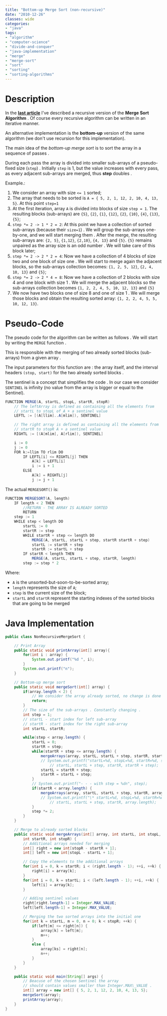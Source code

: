 ```yaml
---
title: "Bottom-up Merge Sort (non-recursive)"
date: "2010-12-26"
classes: wide
categories:
- "java"
tags:
- "algorithm"
- "computer-science"
- "divide-and-conquer"
- "java-implementation"
- "merge"
- "merge-sort"
- "sort"
- "sorting"
- "sorting-algorithms"
---
```


# Description

In the [**last article**](/2010/12/22/the-merge-sort-algorithm-implementation-in-java/) I've described a recursive version of the **Merge Sort Algorithm** . Of course every recursive algorithm can be written in an iterative manner. 

An alternative implementation is the **bottom-up** version of the same algorithm (we don't use recursion for this implementation).

The main idea of the _bottom-up merge sort_ is to sort the array in a sequence of passes . 

During each pass the array is divided into smaller sub-arrays of a pseudo-fixed size (`step`) . Initially `step` is 1, but the value increases with every pass, as every adjacent sub-arrays are merged, thus **step** doubles .

Example.:

1. We consider an array with size `<= 1` sorted; 
2. The array that needs to be sorted is `A = { 5, 2, 1, 12, 2, 10, 4, 13, 5}`. At this point `step=1` 
3. At the first iteration, array `A` is divided into blocks of size `step = 1`. The resulting blocks (sub-arrays) are `{5}`, `{2}`, `{1}`, `{12}`, `{2}`, `{10}`, `{4}`, `{13}`, `{5}`; 
4. `step *= 2 -> 1 * 2 = 2`: At this point we have a collection of sorted sub-arrays (because their `size=1`) . We will group the sub-arrays one-by-one, and we will start merging them . After the merge, the resulting sub-arrays are: `{2, 5}`, `{1,12}`, `{2,10}`, `{4, 13}` and `{5}`. `{5}` remains unpaired as the array size is an odd number . We will take care of this block later;
5. `step *= 2 -> 2 * 2 = 4`: Now we have a collection of 4 blocks of size two and one block of size one . We will start to merge again the adjacent blocks, so the sub-arrays collection becomes: `{1, 2, 5, 12}`, `{2, 4, 10, 13}` and `{5}`;
6. `step *= 2 -> 2 * 4 = 8`: Now we have a collection of 2 blocks with size 4 and one block with size 1 . We will merge the adjacent blocks so the sub-arrays collection becomes `{1, 2, 2, 4, 5, 10, 12, 13}` and `{5}` 
7. We now have two blocks one of size 8 and one of size 1 . We will merge those blocks and obtain the resulting sorted array: `{1, 2, 2, 4, 5, 5, 10, 12, 13}`.

# Pseudo-Code
  
The pseudo code for the algorithm can be written as follows . We will start by writing the `MERGE` function . 

This is responsible with the merging of two already sorted blocks (sub-arrays) from a given array . 

The input parameters for this function are : the array itself, and the interval headers `(stop, start)` for the two already sorted blocks . 

The sentinel is a concept that simplifies the code . In our case we consider `SENTINEL` is infinity (no value from the array is bigger or equal to the Sentinel).


```java
FUNCTION MERGE(A, startL, stopL, startR, stopR)
    // The leftArray is defined as containing all the elements from
    // startL to stopL of A + a sentinel value 
    LEFTL := [(A[llim]..A[mlim]), SENTINEL]

    // The right array is defined as containing all the elements from
    // startR to stopR A + a sentinel value
    RIGHTL := [(A[mlim], A[rlim]), SENTINEL]

    i := 0
    j := 0
    FOR k:=llim TO rlim DO
        IF LEFTL[i] <= RIGHTL[j] THEN
            A[k] = LEFTL[i]
            i := i + 1
        ELSE
            A[k] = RIGHTL[j]
            j := j + 1
```

The actual `MERGESORT()` is:

```java
FUNCTION MERGESORT(A, length)
	IF length < 2 THEN
		//RETURN - THE ARRAY IS ALREADY SORTED
		RETURN
	step := 1
	WHILE step < length DO
		startL := 0
		startR := step
		WHILE startR + step <= length DO
			MERGE(A, startL, startL + step, startR startR + step)
			startL := startR + step
			startR := startL + step
		IF startR < length THEN
			MERGE(A, startL, startL + step, startR, length)
		step := step * 2
```


Where:
* `A` is the unsorted-but-soon-to-be-sorted array;
* `length` represents the size of `A`;
* `step` is the current size of the block;
* `startL` and `startR` represent the starting indexes of the sorted blocks that are going to be merged

# Java Implementation

```java
public class NonRecursiveMergeSort {

	// Print Array
    public static void printArray(int[] array){
        for(int i : array) {
            System.out.printf("%d ", i);
        }
        System.out.printf("n");
    }

	// Bottom-up merge sort
	public static void mergeSort(int[] array) {
		if(array.length < 2) {
			// We consider the array already sorted, no change is done
			return;
		}
		// The size of the sub-arrays . Constantly changing .
		int step = 1;
		// startL - start index for left sub-array
		// startR - start index for the right sub-array
		int startL, startR;

		while(step < array.length) {
			startL = 0;
			startR = step;
			while(startR + step <= array.length) {
				mergeArrays(array, startL, startL + step, startR, startR + step);
				// System.out.printf("startL=%d, stopL=%d, startR=%d, stopR=%dn",
					// startL, startL + step, startR, startR + step);
				startL = startR + step;
				startR = startL + step;
			}
			// System.out.printf("- - - with step = %dn", step);
			if(startR < array.length) {
				mergeArrays(array, startL, startL + step, startR, array.length);
				// System.out.printf("\* startL=%d, stopL=%d, startR=%d, stopR=%dn",
					// startL, startL + step, startR, array.length);
			}
			step *= 2;
		}
	}

	// Merge to already sorted blocks
	public static void mergeArrays(int[] array, int startL, int stopL,
		int startR, int stopR) {
		// Additional arrays needed for merging
		int[] right = new int[stopR - startR + 1];
		int[] left = new int[stopL - startL + 1];

		// Copy the elements to the additional arrays
		for(int i = 0, k = startR; i < (right.length - 1); ++i, ++k) {
			right[i] = array[k];
		}
		for(int i = 0, k = startL; i < (left.length - 1); ++i, ++k) {
			left[i] = array[k];
		}

		// Adding sentinel values
		right[right.length-1] = Integer.MAX_VALUE;
		left[left.length-1] = Integer.MAX_VALUE;

		// Merging the two sorted arrays into the initial one
		for(int k = startL, m = 0, n = 0; k < stopR; ++k) {
			if(left[m] <= right[n]) {
				array[k] = left[m];
				m++;
			}
			else {
				array[ks] = right[n];
				n++;
			}
		}
	}

	public static void main(String[] args) {
		// Beacuse of the chosen Sentinel the array
		// should contain values smaller than Integer.MAX\_VALUE .
		int[] array = new int[] { 5, 2, 1, 12, 2, 10, 4, 13, 5};
		mergeSort(array);
		printArray(array);
	}
}
```

